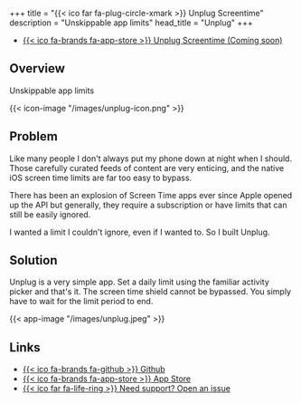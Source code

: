 +++
title = "{{< ico far fa-plug-circle-xmark >}} Unplug Screentime"
description = "Unskippable app limits"
head_title = "Unplug"
+++
- [{{< ico fa-brands fa-app-store >}} Unplug Screentime (Coming soon)](#)

## Overview
Unskippable app limits

{{< icon-image "/images/unplug-icon.png" >}}

## Problem
Like many people I don't always put my phone down at night when I should. Those carefully curated feeds of content are very enticing, and the native iOS screen time limits are far too easy to bypass.

There has been an explosion of Screen Time apps ever since Apple opened up the API but generally, they require a subscription or have limits that can still be easily ignored.

I wanted a limit I couldn't ignore, even if I wanted to. So I built Unplug.

## Solution
Unplug is a very simple app. Set a daily limit using the familiar activity picker and that's it. The screen time shield cannot be bypassed. You simply have to wait for the limit period to end.


{{< app-image "/images/unplug.jpeg" >}}

## Links

- [{{< ico fa-brands fa-github >}} Github](https://github.com/divo/ScreenTimeShield)
- [{{< ico fa-brands fa-app-store >}} App Store](#)
- [{{< ico far fa-life-ring >}} Need support? Open an issue](https://github.com/divo/ScreenTimeShield/issues)

